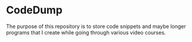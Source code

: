# CodeDump

The purpose of this repository is to store code snippets and maybe longer programs that I create while going through various video courses. 
